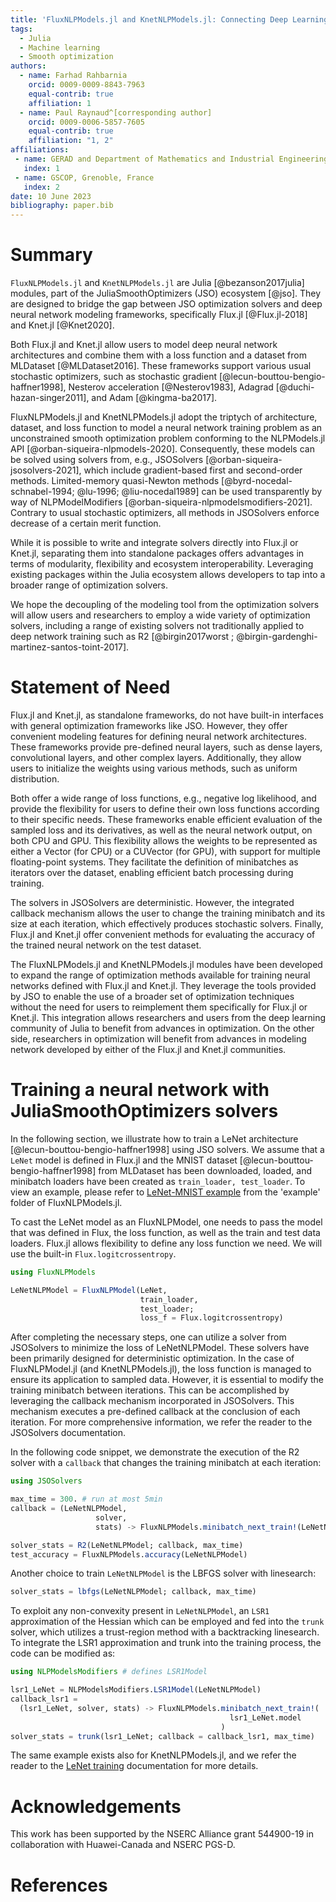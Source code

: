 ```yaml
---
title: 'FluxNLPModels.jl and KnetNLPModels.jl: Connecting Deep Learning Models with Optimization Solvers'
tags:
  - Julia
  - Machine learning
  - Smooth optimization
authors:
  - name: Farhad Rahbarnia
    orcid: 0009-0009-8843-7963
    equal-contrib: true
    affiliation: 1
  - name: Paul Raynaud^[corresponding author]
    orcid: 0009-0006-5857-7605
    equal-contrib: true
    affiliation: "1, 2"
affiliations:
 - name: GERAD and Department of Mathematics and Industrial Engineering, Polytechnique Montréal, QC, Canada.
   index: 1
 - name: GSCOP, Grenoble, France
   index: 2
date: 10 June 2023
bibliography: paper.bib
---
```


# Summary

`FluxNLPModels.jl` and `KnetNLPModels.jl` are Julia [@bezanson2017julia] modules, part of the JuliaSmoothOptimizers (JSO) ecosystem [@jso].
They are designed to bridge the gap between JSO optimization solvers and deep neural network modeling frameworks, specifically Flux.jl [@Flux.jl-2018] and Knet.jl [@Knet2020].

Both Flux.jl and Knet.jl allow users to model deep neural network architectures and combine them with a loss function and a dataset from MLDataset [@MLDataset2016].
These frameworks support various usual stochastic optimizers, such as stochastic gradient [@lecun-bouttou-bengio-haffner1998], Nesterov acceleration [@Nesterov1983], Adagrad [@duchi-hazan-singer2011], and Adam [@kingma-ba2017].

FluxNLPModels.jl and KnetNLPModels.jl adopt the triptych of architecture, dataset, and loss function to model a neural network training problem as an unconstrained smooth optimization problem conforming to the NLPModels.jl API [@orban-siqueira-nlpmodels-2020].
Consequently, these models can be solved using solvers from, e.g., JSOSolvers [@orban-siqueira-jsosolvers-2021], which include gradient-based first and second-order methods.
Limited-memory quasi-Newton methods [@byrd-nocedal-schnabel-1994; @lu-1996; @liu-nocedal1989] can be used transparently by way of NLPModelModifiers [@orban-siqueira-nlpmodelsmodifiers-2021].
Contrary to usual stochastic optimizers, all methods in JSOSolvers enforce decrease of a certain merit function.

<!-- By utilizing these solvers, the loss function can be minimized to train the deep neural network using optimization methods different from those embedded in Knet.jl or Flux.jl.
The optimization frameworks as JSOSolvers.jl include solvers in which descent of a certain objective is enforced. -->
<!-- This approach allows users to leverage the interfaces provided by the deep learning libraries, including standard training and test datasets, predefined or user-defined loss functions, the ability to partition datasets into user-defined minibatches, GPU/CPU support, use of various floating-point systems, weight initialization routines, and data preprocessing capabilities. 
PR : already in the Statement of need, this section focus how what FluxNLPModel and KnetNLPModel do -->

While it is possible to write and integrate solvers directly into Flux.jl or Knet.jl, separating them into standalone packages offers advantages in terms of modularity, flexibility and ecosystem interoperability.
Leveraging existing packages within the Julia ecosystem allows developers to tap into a broader range of optimization solvers.

We hope the decoupling of the modeling tool from the optimization solvers will allow users and researchers to employ a wide variety of optimization solvers, including a range of existing solvers not traditionally applied to deep network training such as R2 [@birgin2017worst ; @birgin-gardenghi-martinez-santos-toint-2017].
<!-- , quasi-Newton trust-region methods [@ranganath-deguchy-singhal-marcia2021], or quasi-Newton linesearch [@byrd-hansen-nocedal-singer2016], which are not available in Flux.jl or Knet.jl, and have shown promising results [@ranganath-deguchy-singhal-marcia2021 ; @byrd-hansen-nocedal-singer2016]. -->

# Statement of Need

Flux.jl and Knet.jl, as standalone frameworks, do not have built-in interfaces with general optimization frameworks like JSO.
However, they offer convenient modeling features for defining neural network architectures.
These frameworks provide pre-defined neural layers, such as dense layers, convolutional layers, and other complex layers.
Additionally, they allow users to initialize the weights using various methods, such as uniform distribution.

Both offer a wide range of loss functions, e.g., negative log likelihood, and provide the flexibility for users to define their own loss functions according to their specific needs.
These frameworks enable efficient evaluation of the sampled loss and its derivatives, as well as the neural network output, on both CPU and GPU. 
This flexibility allows the weights to be represented as either a Vector (for CPU) or a CUVector (for GPU), with support for multiple floating-point systems.
They facilitate the definition of minibatches as iterators over the dataset, enabling efficient batch processing during training.

The solvers in JSOSolvers are deterministic.
However, the integrated callback mechanism allows the user to change the training minibatch and its size at each iteration, which effectively produces stochastic solvers.
Finally, Flux.jl and Knet.jl offer convenient methods for evaluating the accuracy of the trained neural network on the test dataset.

The FluxNLPModels.jl and KnetNLPModels.jl modules have been developed to expand the range of optimization methods available for training neural networks defined with Flux.jl and Knet.jl.
They leverage the tools provided by JSO to enable the use of a broader set of optimization techniques without the need for users to reimplement them specifically for Flux.jl or Knet.jl.
This integration allows researchers and users from the deep learning community of Julia to benefit from advances in optimization.
On the other side, researchers in optimization will benefit from advances in modeling network developed by either of the Flux.jl and Knet.jl communities.

# Training a neural network with JuliaSmoothOptimizers solvers

In the following section, we illustrate how to train a LeNet architecture [@lecun-bouttou-bengio-haffner1998] using JSO solvers.
We assume that a `LeNet` model is defined in Flux.jl and the MNIST dataset [@lecun-bouttou-bengio-haffner1998] from MLDataset has been downloaded, loaded, and minibatch loaders have been created as `train_loader, test_loader`.
To view an example, please refer to [LeNet-MNIST example](https://github.com/JuliaSmoothOptimizers/FluxNLPModels.jl/blob/main/example/MNIST_cnn.jl) from the 'example' folder of FluxNLPModels.jl.

To cast the LeNet model as an FluxNLPModel, one needs to pass the model that was defined in Flux, the loss function, as well as the train and test data loaders.
Flux.jl allows flexibility to define any loss function we need.
We will use the built-in `Flux.logitcrossentropy`.

```julia
using FluxNLPModels

LeNetNLPModel = FluxNLPModel(LeNet,
                             train_loader,
                             test_loader;
                             loss_f = Flux.logitcrossentropy)
```

After completing the necessary steps, one can utilize a solver from JSOSolvers to minimize the loss of LeNetNLPModel.
These solvers have been primarily designed for deterministic optimization. In the case of FluxNLPModel.jl (and KnetNLPModels.jl), the loss function is managed to ensure its application to sampled data.
However, it is essential to modify the training minibatch between iterations.
This can be accomplished by leveraging the callback mechanism incorporated in JSOSolvers.
This mechanism executes a pre-defined callback at the conclusion of each iteration.
For more comprehensive information, we refer the reader to the JSOSolvers documentation.

In the following code snippet, we demonstrate the execution of the R2 solver with a `callback` that changes the training minibatch at each iteration:
```julia
using JSOSolvers

max_time = 300. # run at most 5min
callback = (LeNetNLPModel, 
                   solver, 
                   stats) -> FluxNLPModels.minibatch_next_train!(LeNetNLPModel)

solver_stats = R2(LeNetNLPModel; callback, max_time)
test_accuracy = FluxNLPModels.accuracy(LeNetNLPModel)
```

Another choice to train `LeNetNLPModel` is the LBFGS solver with linesearch:
```julia
solver_stats = lbfgs(LeNetNLPModel; callback, max_time)
```

To exploit any non-convexity present in `LeNetNLPModel`, an `LSR1` approximation of the Hessian which can be employed and fed into the `trunk` solver, which utilizes a trust-region method with a backtracking linesearch.
To integrate the LSR1 approximation and trunk into the training process, the code can be modified as:

```julia
using NLPModelsModifiers # defines LSR1Model

lsr1_LeNet = NLPModelsModifiers.LSR1Model(LeNetNLPModel)
callback_lsr1 = 
  (lsr1_LeNet, solver, stats) -> FluxNLPModels.minibatch_next_train!(
                                                 lsr1_LeNet.model
                                               )
solver_stats = trunk(lsr1_LeNet; callback = callback_lsr1, max_time)
```
The same example exists also for KnetNLPModels.jl, and we refer the reader to the [LeNet training](https://jso.dev/KnetNLPModels.jl/stable/LeNet_Training/) documentation for more details.


# Acknowledgements

This work has been supported by the NSERC Alliance grant 544900-19 in collaboration with Huawei-Canada and NSERC PGS-D.

# References
